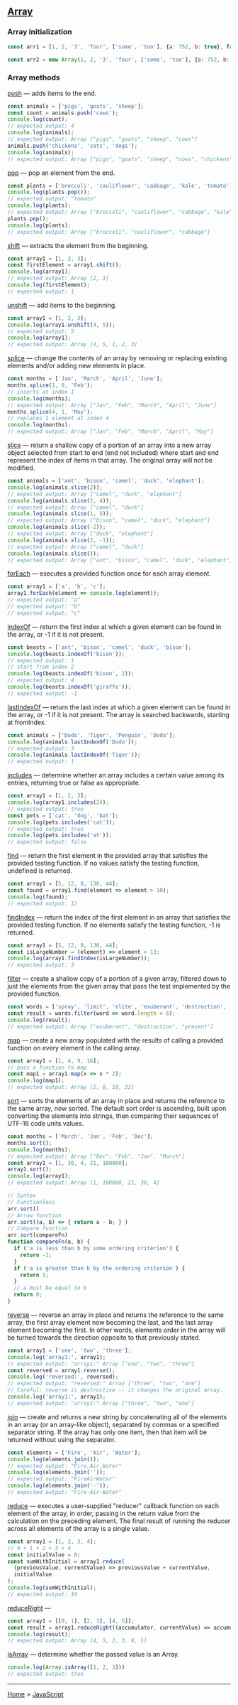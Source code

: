 ## [Array](https://developer.mozilla.org/en-US/docs/Web/JavaScript/Reference/Global_Objects/Array)

### Array initialization

```javascript
const arr1 = [1, 2, '3', 'four', ['some', 'too'], {a: 752, b: true}, false]

const arr2 = new Array(1, 2, '3', 'four', ['some', 'too'], {a: 752, b: true}, false)
```

### Array methods

[push](https://developer.mozilla.org/en-US/docs/Web/JavaScript/Reference/Global_Objects/Array/push) — adds items to the end.
```javascript
const animals = ['pigs', 'goats', 'sheep'];
const count = animals.push('cows');
console.log(count);
// expected output: 4
console.log(animals);
// expected output: Array ["pigs", "goats", "sheep", "cows"]
animals.push('chickens', 'cats', 'dogs');
console.log(animals);
// expected output: Array ["pigs", "goats", "sheep", "cows", "chickens", "cats", "dogs"]
```

[pop](https://developer.mozilla.org/en-US/docs/Web/JavaScript/Reference/Global_Objects/Array/pop) — pop an element from the end.
```javascript
const plants = ['broccoli', 'cauliflower', 'cabbage', 'kale', 'tomato'];
console.log(plants.pop());
// expected output: "tomato"
console.log(plants);
// expected output: Array ["broccoli", "cauliflower", "cabbage", "kale"]
plants.pop();
console.log(plants);
// expected output: Array ["broccoli", "cauliflower", "cabbage"]
```

[shift](https://developer.mozilla.org/en-US/docs/Web/JavaScript/Reference/Global_Objects/Array/shift) — extracts the element from the beginning.
```javascript
const array1 = [1, 2, 3];
const firstElement = array1.shift();
console.log(array1);
// expected output: Array [2, 3]
console.log(firstElement);
// expected output: 1
``` 

[unshift](https://developer.mozilla.org/en-US/docs/Web/JavaScript/Reference/Global_Objects/Array/shift) — add items to the beginning.
```javascript
const array1 = [1, 2, 3];
console.log(array1.unshift(4, 5));
// expected output: 5
console.log(array1);
// expected output: Array [4, 5, 1, 2, 3]
```

[splice](https://developer.mozilla.org/en-US/docs/Web/JavaScript/Reference/Global_Objects/Array/splice) — change the contents of an array by removing or replacing existing elements and/or adding new elements in place.
```javascript
const months = ['Jan', 'March', 'April', 'June'];
months.splice(1, 0, 'Feb');
// inserts at index 1
console.log(months);
// expected output: Array ["Jan", "Feb", "March", "April", "June"]
months.splice(4, 1, 'May');
// replaces 1 element at index 4
console.log(months);
// expected output: Array ["Jan", "Feb", "March", "April", "May"]
```

[slice](https://developer.mozilla.org/en-US/docs/Web/JavaScript/Reference/Global_Objects/Array/slice) — return a shallow copy of a portion of an array into a new array object selected from start to end (end not included) where start and end represent the index of items in that array. The original array will not be modified.
```javascript
const animals = ['ant', 'bison', 'camel', 'duck', 'elephant'];
console.log(animals.slice(2));
// expected output: Array ["camel", "duck", "elephant"]
console.log(animals.slice(2, 4));
// expected output: Array ["camel", "duck"]
console.log(animals.slice(1, 5));
// expected output: Array ["bison", "camel", "duck", "elephant"]
console.log(animals.slice(-2));
// expected output: Array ["duck", "elephant"]
console.log(animals.slice(2, -1));
// expected output: Array ["camel", "duck"]
console.log(animals.slice());
// expected output: Array ["ant", "bison", "camel", "duck", "elephant"]
```

[forEach](https://developer.mozilla.org/en-US/docs/Web/JavaScript/Reference/Global_Objects/Array/forEach) — executes a provided function once for each array element.
```javascript
const array1 = ['a', 'b', 'c'];
array1.forEach(element => console.log(element));
// expected output: "a"
// expected output: "b"
// expected output: "c"
```

[indexOf](https://developer.mozilla.org/en-US/docs/Web/JavaScript/Reference/Global_Objects/Array/indexOf) — return the first index at which a given element can be found in the array, or -1 if it is not present.
```javascript
const beasts = ['ant', 'bison', 'camel', 'duck', 'bison'];
console.log(beasts.indexOf('bison'));
// expected output: 1
// start from index 2
console.log(beasts.indexOf('bison', 2));
// expected output: 4
console.log(beasts.indexOf('giraffe'));
// expected output: -1
```

[lastIndexOf](https://developer.mozilla.org/en-US/docs/Web/JavaScript/Reference/Global_Objects/Array/lastIndexOf) — return the last index at which a given element can be found in the array, or -1 if it is not present. The array is searched backwards, starting at fromIndex.
```javascript
const animals = ['Dodo', 'Tiger', 'Penguin', 'Dodo'];
console.log(animals.lastIndexOf('Dodo'));
// expected output: 3
console.log(animals.lastIndexOf('Tiger'));
// expected output: 1
```

[includes](https://developer.mozilla.org/en-US/docs/Web/JavaScript/Reference/Global_Objects/Array/includes) — determine whether an array includes a certain value among its entries, returning true or false as appropriate.
```javascript
const array1 = [1, 2, 3];
console.log(array1.includes(2));
// expected output: true
const pets = ['cat', 'dog', 'bat'];
console.log(pets.includes('cat'));
// expected output: true
console.log(pets.includes('at'));
// expected output: false
```

[find](https://developer.mozilla.org/en-US/docs/Web/JavaScript/Reference/Global_Objects/Array/find) — return the first element in the provided array that satisfies the provided testing function. If no values satisfy the testing function, undefined is returned.
```javascript
const array1 = [5, 12, 8, 130, 44];
const found = array1.find(element => element > 10);
console.log(found);
// expected output: 12
```

[findIndex](https://developer.mozilla.org/en-US/docs/Web/JavaScript/Reference/Global_Objects/Array/findIndex) — return the index of the first element in an array that satisfies the provided testing function. If no elements satisfy the testing function, -1 is returned.
```javascript
const array1 = [5, 12, 8, 130, 44];
const isLargeNumber = (element) => element > 13;
console.log(array1.findIndex(isLargeNumber));
// expected output: 3
```

[filter](https://developer.mozilla.org/en-US/docs/Web/JavaScript/Reference/Global_Objects/Array/filter) — create a shallow copy of a portion of a given array, filtered down to just the elements from the given array that pass the test implemented by the provided function.
```javascript
const words = ['spray', 'limit', 'elite', 'exuberant', 'destruction', 'present'];
const result = words.filter(word => word.length > 6);
console.log(result);
// expected output: Array ["exuberant", "destruction", "present"]
```

[map](https://developer.mozilla.org/en-US/docs/Web/JavaScript/Reference/Global_Objects/Array/map) — create a new array populated with the results of calling a provided function on every element in the calling array.
```javascript
const array1 = [1, 4, 9, 16];
// pass a function to map
const map1 = array1.map(x => x * 2);
console.log(map1);
// expected output: Array [2, 8, 18, 32]
```

[sort](https://developer.mozilla.org/en-US/docs/Web/JavaScript/Reference/Global_Objects/Array/sort) — sorts the elements of an array in place and returns the reference to the same array, now sorted. The default sort order is ascending, built upon converting the elements into strings, then comparing their sequences of UTF-16 code units values.
```javascript
const months = ['March', 'Jan', 'Feb', 'Dec'];
months.sort();
console.log(months);
// expected output: Array ["Dec", "Feb", "Jan", "March"]
const array1 = [1, 30, 4, 21, 100000];
array1.sort();
console.log(array1);
// expected output: Array [1, 100000, 21, 30, 4]

// Syntax
// Functionless
arr.sort()
// Arrow function
arr.sort((a, b) => { return a - b; } )
// Compare function
arr.sort(compareFn)
function compareFn(a, b) {
  if ('a is less than b by some ordering criterion') {
    return -1;
  }
  if ('a is greater than b by the ordering criterion') {
    return 1;
  }
  // a must be equal to b
  return 0;
}
```

[reverse](https://developer.mozilla.org/en-US/docs/Web/JavaScript/Reference/Global_Objects/Array/reverse) — reverse an array in place and returns the reference to the same array, the first array element now becoming the last, and the last array element becoming the first. In other words, elements order in the array will be turned towards the direction opposite to that previously stated.
```javascript
const array1 = ['one', 'two', 'three'];
console.log('array1:', array1);
// expected output: "array1:" Array ["one", "two", "three"]
const reversed = array1.reverse();
console.log('reversed:', reversed);
// expected output: "reversed:" Array ["three", "two", "one"]
// Careful: reverse is destructive -- it changes the original array.
console.log('array1:', array1);
// expected output: "array1:" Array ["three", "two", "one"]
```

[join](https://developer.mozilla.org/en-US/docs/Web/JavaScript/Reference/Global_Objects/Array/join) — create and returns a new string by concatenating all of the elements in an array (or an array-like object), separated by commas or a specified separator string. If the array has only one item, then that item will be returned without using the separator.
```javascript
const elements = ['Fire', 'Air', 'Water'];
console.log(elements.join());
// expected output: "Fire,Air,Water"
console.log(elements.join(''));
// expected output: "FireAirWater"
console.log(elements.join('-'));
// expected output: "Fire-Air-Water"
```

[reduce](https://developer.mozilla.org/en-US/docs/Web/JavaScript/Reference/Global_Objects/Array/reduce) — executes a user-supplied "reducer" callback function on each element of the array, in order, passing in the return value from the calculation on the preceding element. The final result of running the reducer across all elements of the array is a single value.
```javascript
const array1 = [1, 2, 3, 4];
// 0 + 1 + 2 + 3 + 4
const initialValue = 0;
const sumWithInitial = array1.reduce(
  (previousValue, currentValue) => previousValue + currentValue,
  initialValue
);
console.log(sumWithInitial);
// expected output: 10
```

[reduceRight](https://developer.mozilla.org/en-US/docs/Web/JavaScript/Reference/Global_Objects/Array/reduceRight) — 
```javascript
const array1 = [[0, 1], [2, 3], [4, 5]];
const result = array1.reduceRight((accumulator, currentValue) => accumulator.concat(currentValue));
console.log(result);
// expected output: Array [4, 5, 2, 3, 0, 1]
```

[isArray](https://developer.mozilla.org/en-US/docs/Web/JavaScript/Reference/Global_Objects/Array/isArray) — determine whether the passed value is an Array.
```javascript
console.log(Array.isArray([1, 2, 3]))
// expected output: true
```
---
[Home](/) > [JavaScript](/javascript)

